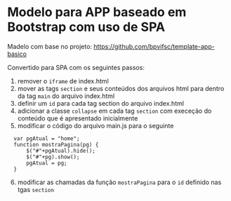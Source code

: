 # Modelo para APP baseado em Bootstrap com uso de SPA

Madelo com base no projeto: https://github.com/bpvifsc/template-app-basico

Convertido para SPA com os seguintes passos:

1. remover o ```iframe``` de index.html
2. mover as tags ```section``` e seus conteúdos dos arquivos html para dentro da tag ```main``` do arquivo index.html
3. definir um ```id``` para cada tag section do arquivo index.html
4. adicionar a classe ```collapse``` em cada tag ```section``` com execeção do conteúdo que é apresentado inicialmente
5. modificar o código do arquivo main.js para o seguinte
  ```
    var pgAtual = "home";
    function mostraPagina(pg) {
        $("#"+pgAtual).hide();
        $("#"+pg).show();
        pgAtual = pg;
    }
  ```
6. modificar as chamadas da função ```mostraPagina``` para o ```id``` definido nas tgas ```section```





